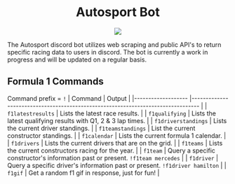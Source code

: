 <h1 align="center" style="font-weight: bold">Autosport Bot</h1>
<p align="center"> 
  <img src="https://img.shields.io/badge/Work%20in%20Progress-V0.1-lightgrey"></img>
</p>


The Autosport discord bot utilizes web scraping and public API's to return specific racing data to users in discord. The bot is currently a work in progress and will be updated on a regular basis.


## Formula 1 Commands
Command prefix = `!`
| Command           	| Output                                                                          	|
|-------------------	|---------------------------------------------------------------------------------	|
| `f1latestresults`   	| Lists the latest race results.                                                  	|
| `f1qualifying`      	| Lists the latest qualifying results with Q1, 2 & 3 lap times.                   	|
| `f1driverstandings` 	| Lists the current driver standings.                                             	|
| `f1teamstandings`   	| List the current constructor standings.                                         	|
| `f1calendar`        	| Lists the current formula 1 calendar.                                           	|
| `f1drivers`         	| Lists the current drivers that are on the grid.                                 	|
| `f1teams`           	| Lists the current constructors racing for the year.                             	|
| `f1team`            	| Query a specific constructor's information past or present.  `!f1team mercedes` 	|
| `f1driver`          	| Query a specific driver's information past or present.  `!f1driver hamilton`    	|
| `f1gif`             	| Get a random f1 gif in response, just for fun!                                  	|

